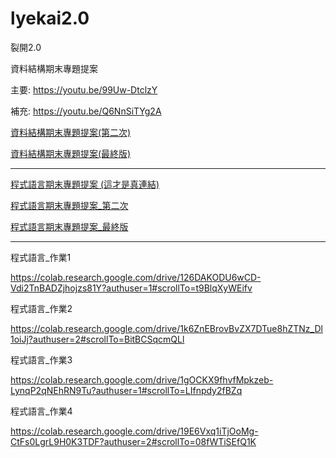 # lyekai2.0
裂開2.0

資料結構期末專題提案

主要: https://youtu.be/99Uw-DtclzY

補充: https://youtu.be/Q6NnSiTYg2A

[資料結構期末專題提案(第二次)](https://youtu.be/px8yiiF2cYw)

[資料結構期末專題提案(最終版)](https://www.youtube.com/watch?v=wEy6uv399Aw)

-----

[程式語言期末專題提案 (這才是真連結)](https://www.youtube.com/watch?v=wwY3GwaGU48)

[程式語言期末專題提案_第二次](https://www.youtube.com/watch?v=OfcZP5Dr3d8)

[程式語言期末專題提案_最終版](https://www.youtube.com/watch?v=9KQw5j3sZX0)

-----
程式語言_作業1

https://colab.research.google.com/drive/126DAKODU6wCD-Vdi2TnBADZjhojzs81Y?authuser=1#scrollTo=t9BlqXyWEifv

程式語言_作業2

https://colab.research.google.com/drive/1k6ZnEBrovBvZX7DTue8hZTNz_Dl1oiJj?authuser=2#scrollTo=BitBCSqcmQLl

程式語言_作業3

https://colab.research.google.com/drive/1gOCKX9fhvfMpkzeb-LynqP2qNEhRN9Tu?authuser=1#scrollTo=LIfnpdy2fBZq

程式語言_作業4

https://colab.research.google.com/drive/19E6Vxq1iTjOoMg-CtFs0LgrL9H0K3TDF?authuser=2#scrollTo=08fWTiSEfQ1K
